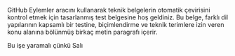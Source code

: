 GitHub Eylemler aracını kullanarak teknik belgelerin otomatik çevirisini kontrol etmek için tasarlanmış test belgesine hoş geldiniz.
Bu belge, farklı dil yapılarının kapsamlı bir testine, biçimlendirme ve teknik terimlere izin veren konu alanına bölünmüş birkaç metin paragrafı içerir.

Bu işe yaramalı çünkü Salı